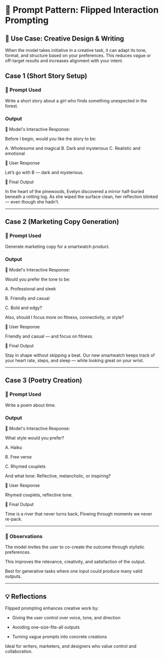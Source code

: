 # 🔁 Prompt Pattern: Flipped Interaction Prompting

## 🧪 Use Case: Creative Design & Writing

When the model takes initiative in a creative task, it can adapt its tone, format, and structure based on your preferences. This reduces vague or off-target results and increases alignment with your intent.

## Case 1 (Short Story Setup)

### 📝 Prompt Used

Write a short story about a girl who finds something unexpected in the forest.

### Output

🤖 Model's Interactive Response:

Before I begin, would you like the story to be:

A. Wholesome and magical
B. Dark and mysterious
C. Realistic and emotional

👤 User Response

Let’s go with B — dark and mysterious.

🤖 Final Output

In the heart of the pinewoods, Evelyn discovered a mirror half-buried beneath a rotting log. As she wiped the surface clean, her reflection blinked — even though she hadn’t.

---

## Case 2 (Marketing Copy Generation)

### 📝 Prompt Used

Generate marketing copy for a smartwatch product.

### Output

🤖 Model's Interactive Response:

Would you prefer the tone to be:

A. Professional and sleek

B. Friendly and casual

C. Bold and edgy?

Also, should I focus more on fitness, connectivity, or style?

👤 User Response

Friendly and casual — and focus on fitness.

🤖 Final Output

Stay in shape without skipping a beat. Our new smartwatch keeps track of your heart rate, steps, and sleep — while looking great on your wrist.

---

## Case 3 (Poetry Creation)

### 📝 Prompt Used

Write a poem about time.

### Output

🤖 Model's Interactive Response:

What style would you prefer?

A. Haiku

B. Free verse

C. Rhymed couplets

And what tone: Reflective, melancholic, or inspiring?

👤 User Response

Rhymed couplets, reflective tone.

🤖 Final Output

Time is a river that never turns back,
Flowing through moments we never re-pack.

---

### 🧠 Observations

The model invites the user to co-create the outcome through stylistic preferences.

This improves the relevance, creativity, and satisfaction of the output.

Best for generative tasks where one input could produce many valid outputs.

---

## 💡 Reflections

Flipped prompting enhances creative work by:

- Giving the user control over voice, tone, and direction

- Avoiding one-size-fits-all outputs

- Turning vague prompts into concrete creations

Ideal for writers, marketers, and designers who value control and collaboration.